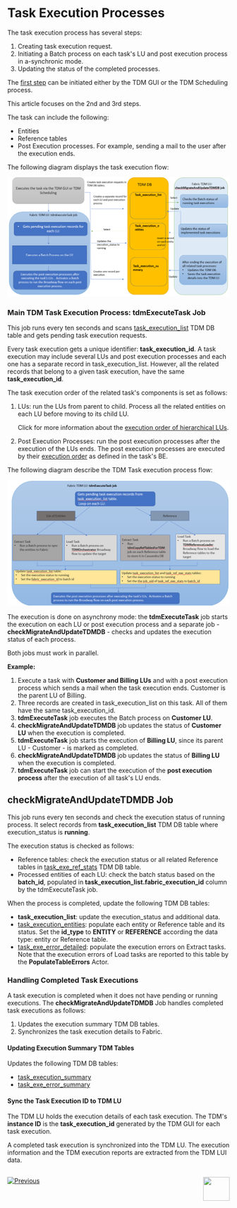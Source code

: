 # Task Execution Processes

The task execution process has several steps:

1. Creating task execution request.
2. Initiating a Batch process on each task's LU and post execution process in a-synchronic mode.
3. Updating the status of the completed processes.

The [first step](/articles/TDM/tdm_gui/26_task_execution.md) can be initiated either by the TDM GUI or the TDM Scheduling process.

This article focuses on the 2nd and 3rd steps.

The task can include the following:

- Entities
- Reference tables
- Post Execution processes. For example, sending a mail to the user after the execution ends. 

The following diagram displays the task execution flow:

![task execution process](images/tdm_task_execution_processes.png)



### Main TDM Task Execution Process: tdmExecuteTask Job

This job runs every ten seconds and scans [task_execution_list](02_tdm_database.md#task_execution_list) TDM DB table and gets pending task execution requests.

Every task execution gets a unique identifier: **task_execution_id**. A task execution may include several LUs and post execution processes and each one has a separate record in task_execution_list. However, all the related records that belong to a given task execution, have the same **task_execution_id**. 

The task execution order of the related task's components is set as follows:

1. LUs: run the LUs from parent to child.  Process all the related entities on each LU before moving to its child LU.

   Click for more information about the [execution order of hierarchical LUs](/articles/TDM/tdm_overview/03_business_entity_overview.md#task-execution-of-hierarchical-business-entities).

2. Post Execution Processes: run the post execution processes after the execution of the LUs ends. The post execution processes are executed by their [execution order](/articles/TDM/tdm_gui/04_tdm_gui_business_entity_window.md#post-execution-processes-tab) as defined in the task's BE. 

The following diagram describe the TDM Task execution process flow:

![task execution job](images/tdmExcuteTask_job_flow.png)

The execution is done on asynchrony mode: the **tdmExecuteTask** job starts the execution on each LU or post execution process and a separate job - **checkMigrateAndUpdateTDMDB** - checks and updates the execution status of each process.

Both jobs must work in parallel. 

**Example:**

1. Execute a task with **Customer and Billing LUs** and with a post execution process which sends a mail when the task execution ends. Customer is the parent LU of Billing. 
2. Three records are created in task_execution_list on this task. All of them have the same task_execution_id.
3. **tdmExecuteTask** job executes the Batch process on **Customer LU**. 
4. **checkMigrateAndUpdateTDMDB** job updates the status of **Customer LU** when the execution is completed.
5. **tdmExecuteTask** job starts the execution of **Billing LU**, since its parent LU - Customer - is marked as completed.
6.  **checkMigrateAndUpdateTDMDB** job updates the status of **Billing LU** when the execution is completed.
7. **tdmExecuteTask** job can start the execution of the **post execution process** after the execution of all task's LU ends.



## checkMigrateAndUpdateTDMDB Job

This job runs every ten seconds and check the execution status of running process. It select records from **task_execution_list** TDM DB table where execution_status is **running**.

The execution status is checked  as follows:

- Reference tables: check the execution status or all related Reference tables in [task_exe_ref_stats](02_tdm_database.md#task_ref_exe_stats) TDM DB table.
- Processed entities of each LU: check the batch status based on the **batch_id**, populated in **task_execution_list.fabric_execution_id** column by the tdmExecuteTask job. 

When the process is completed, update the following TDM DB tables:

- **task_execution_list**: update the execution_status and additional data.
- [task_execution_entities](02_tdm_database.md#task_execution_entities): populate each entity or Reference table and its status. Set the **id_type** to **ENTITY** or **REFERENCE** according the data type: entity or Reference table.
- [task_exe_error_detailed](02_tdm_database.md#task_exe_error_detailed): populate the execution errors on Extract tasks. Note that the execution errors of Load tasks are reported to this table by the **PopulateTableErrors** Actor.

### Handling Completed Task Executions

A task execution is completed when it does not have pending or running executions.  The **checkMigrateAndUpdateTDMDB** Job handles completed task executions as follows:

1. Updates the execution summary TDM DB tables.
2. Synchronizes the task execution details to Fabric. 

#### Updating Execution Summary TDM Tables

Updates the following TDM DB tables:

- [task_execution_summary](02_tdm_database.md#task_execution_summary)
- [task_exe_error_summary](02_tdm_database.md#task_exe_error_summary)

#### Sync the Task Execution ID to TDM LU

The TDM LU holds the execution details of each task execution. The TDM's **instance ID** is the **task_execution_id** generated by the TDM GUI for each task execution.

A completed task execution is synchronized into the TDM LU.  The execution information and the TDM execution reports are extracted from the TDM LUI data.

## 



[![Previous](/articles/images/Previous.png)](02_tdm_database.md)[<img align="right" width="60" height="54" src="/articles/images/Next.png">](04_task_execution_overrides.md)





